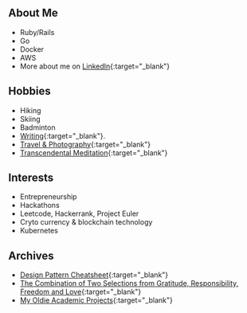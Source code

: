 ## About Me
- Ruby/Rails
- Go
- Docker
- AWS
- More about me on [LinkedIn](https://www.linkedin.com/in/kurounseung){:target="_blank"}

## Hobbies
- Hiking
- Skiing
- Badminton
- [Writing](https://kurounseung.medium.com){:target="_blank"}.
- [Travel & Photography](https://www.instagram.com/sk_studio_and_photography/){:target="_blank"}
- [Transcendental Meditation](https://www.tm.org/){:target="_blank"}

## Interests
- Entrepreneurship
- Hackathons
- Leetcode, Hackerrank, Project Euler
- Cryto currency & blockchain technology
- Kubernetes

## Archives
- [Design Pattern Cheatsheet](https://kurounseung.medium.com/design-pattern-cheatsheet-7389072558f2){:target="_blank"}
- [The Combination of Two Selections from Gratitude, Responsibility, Freedom and Love](https://crown-s.medium.com/the-combination-of-two-selections-from-gratitude-responsibility-freedom-and-love-3eb8f1054d0f){:target="_blank"}
- [My Oldie Academic Projects](https://crown-s.medium.com/my-oldie-academic-projects-379cbc5cb1a1){:target="_blank"}
